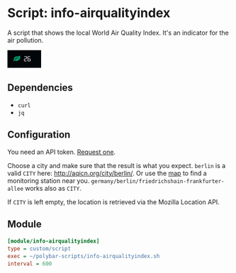 # Script: info-airqualityindex

A script that shows the local World Air Quality Index. It's an indicator for the air pollution.

![info-airqualityindex](screenshots/1.png)


## Dependencies

* `curl`
* `jq`


## Configuration

You need an API token. [Request one](https://aqicn.org/data-platform/token/).

Choose a city and make sure that the result is what you expect. `berlin` is a valid `CITY` here: http://aqicn.org/city/berlin/. Or use the [map](https://aqicn.org/map/) to find a monitoring station near you. `germany/berlin/friedrichshain-frankfurter-allee` works also as `CITY`.

If `CITY` is left empty, the location is retrieved via the Mozilla Location API.


## Module

```ini
[module/info-airqualityindex]
type = custom/script
exec = ~/polybar-scripts/info-airqualityindex.sh
interval = 600
```
